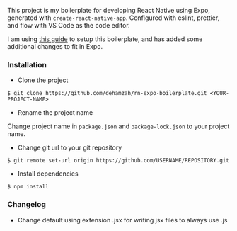 This project is my boilerplate for developing React Native using Expo, generated with `create-react-native-app`.
Configured with eslint, prettier, and flow with VS Code as the code editor.

I am using [this guide](https://hackernoon.com/configure-eslint-prettier-and-flow-in-vs-code-for-react-development-c9d95db07213) to setup this boilerplate, and has added some additional changes to fit in Expo.

### Installation

- Clone the project

```
$ git clone https://github.com/dehamzah/rn-expo-boilerplate.git <YOUR-PROJECT-NAME>
```

- Rename the project name

Change project name in `package.json` and `package-lock.json` to your project name.

- Change git url to your git repository

```
$ git remote set-url origin https://github.com/USERNAME/REPOSITORY.git
```

- Install dependencies

```
$ npm install
```

### Changelog
- Change default using extension .jsx for writing jsx files to always use .js